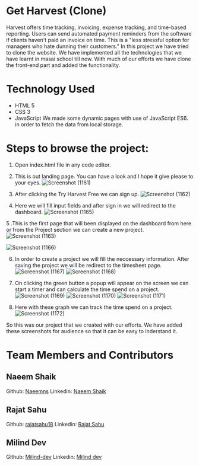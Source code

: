 # Get Harvest (Clone) 
Harvest offers time tracking, invoicing, expense tracking, and time-based reporting. Users can send automated payment reminders from the software if clients haven't paid an invoice on time. This is a "less stressful option for managers who hate dunning their customers."
In this project we have tried to clone the website. We have implemented all the technologies that we have learnt in masai school till now. With much of our efforts we have clone the front-end part and added the functionality.

# Technology Used

 - HTML 5
 - CSS 3
 - JavaScript
 We made some dynamic pages with use of JavaScript ES6. in order to fetch the data from local storage.

# Steps to browse the project:

 1. Open index.html file in any code editor.
 2. This is out landing page. You can have a look and I hope it give please to your eyes.
 ![Screenshot (1161)](https://user-images.githubusercontent.com/61904192/103463435-614c9d00-4d52-11eb-9a86-8efc292c4c84.png)

 3. After clicking the Try Harvest Free we can sign up.
 ![Screenshot (1162)](https://user-images.githubusercontent.com/61904192/103463455-7a554e00-4d52-11eb-966b-e96808c12dd0.png)

 4. Here we will fill input fields and after sign in we will redirect to the dashboard.
 ![Screenshot (1165)](https://user-images.githubusercontent.com/61904192/103463474-a4a70b80-4d52-11eb-9884-74a281f510b6.png)
 
 5 .This is the first page that will been displayed on the dashboard from here or from the Project section we can create a new project.
 ![Screenshot (1163)](https://user-images.githubusercontent.com/61904192/103463514-e6d04d00-4d52-11eb-97d1-f92322c405f3.png)
 
 ![Screenshot (1166)](https://user-images.githubusercontent.com/61904192/103463546-25660780-4d53-11eb-9866-a10b0299a505.png)
 
 6. In order to create a project we will fill the neccessary information. After saving the project we will be redirect to the timesheet page.
 ![Screenshot (1167)](https://user-images.githubusercontent.com/61904192/103463579-70801a80-4d53-11eb-84d1-85525339d756.png)
 ![Screenshot (1168)](https://user-images.githubusercontent.com/61904192/103463582-75dd6500-4d53-11eb-9474-5d50cdcef632.png)
 
 7. On clicking the green button a popup will appear on the screen we can start a timer and can calculate the time spend on a project.
 ![Screenshot (1169)](https://user-images.githubusercontent.com/61904192/103463631-bfc64b00-4d53-11eb-8311-1e1e6d029ef0.png)
 ![Screenshot (1170)](https://user-images.githubusercontent.com/61904192/103463635-c785ef80-4d53-11eb-8f47-98919e55f80d.png)
 ![Screenshot (1171)](https://user-images.githubusercontent.com/61904192/103463682-23e90f00-4d54-11eb-9b5d-eccd528efe9a.png)
 
 8. Here with these graph we can track the time spend on a project. 
 ![Screenshot (1172)](https://user-images.githubusercontent.com/61904192/103463702-4549fb00-4d54-11eb-956a-fef5419ec302.png)

 So this was our project that we created with our efforts. We have added these screenshots for audience so that it can be easy to inderstand it.

# Team Members and Contributors

## Naeem Shaik
   Github: [Naeemns](https://github.com/Naeemns)
   Linkedin: [Naeem Shaik](https://www.linkedin.com/in/naeem-shaik-a6603a124/)

## Rajat Sahu
   Github: [rajatsahu18](https://github.com/rajatsahu18)
   Linkedin: [Rajat Sahu](https://www.linkedin.com/in/rajat-sahu-102791147/)
   
## Milind Dev
   Github: [Milind-dev](https://github.com/Milind-dev)
   Linkedin: [Milind dev](https://www.linkedin.com/in/milind-dev-bba1b119a/)
